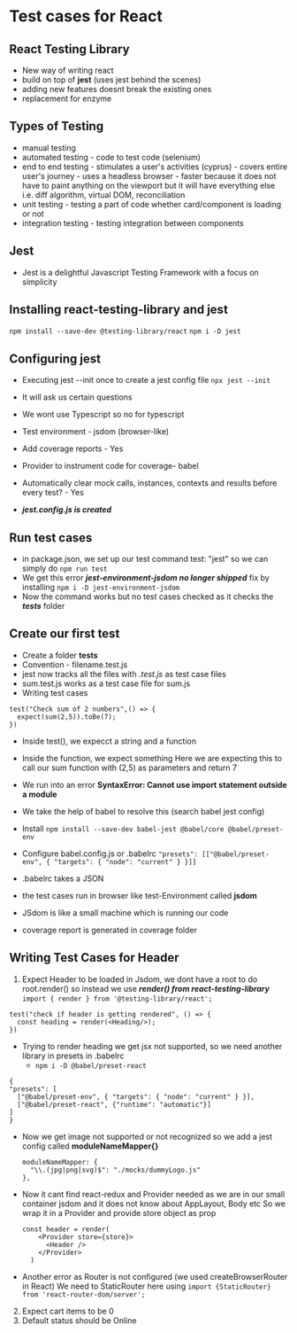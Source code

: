 # Test cases for React

## React Testing Library
- New way of writing react
- build on top of **jest** (uses jest behind the scenes)
- adding new features doesnt break the existing ones
- replacement for enzyme

## Types of Testing
- manual testing
- automated testing - code to test code (selenium)
- end to end testing - stimulates a user's activities (cyprus)
                     - covers entire user's journey
                     - uses a headless browser - faster because it does not have to paint anything on the viewport but it will have everything else i.e. diff algorithm, virtual DOM, reconciliation
- unit testing - testing a part of code whether card/component is loading or not
- integration testing - testing integration between components

## Jest
- Jest is a delightful Javascript Testing Framework with a focus on simplicity

## Installing react-testing-library and jest
```npm install --save-dev @testing-library/react```
```npm i -D jest```

## Configuring jest
- Executing jest --init once to create a jest config file
```npx jest --init```
- It will ask us certain questions
- We wont use Typescript so no for typescript
- Test environment - jsdom (browser-like)
- Add coverage reports - Yes
- Provider to instrument code for coverage- babel
- Automatically clear mock calls, instances, contexts and results before every test? - Yes

- ***jest.config.js is created***

## Run test cases
- in package.json, we set up our test command
  test: "jest"
  so we can simply do ```npm run test```
- We get this error ***jest-environment-jsdom no longer shipped***
  fix by installing ```npm i -D jest-environment-jsdom```
- Now the command works but no test cases checked as it checks the ***__tests__*** folder

## Create our first test
- Create a folder **__tests__**
- Convention - filename.test.js
- jest now tracks all the files with *.test.js* as test case files
- sum.test.js works as a test case file for sum.js
- Writing test cases
```
test("Check sum of 2 numbers",() => {
  expect(sum(2,5)).toBe(7);
})
```
- Inside test(), we expecct a string and a function
- Inside the function, we expect something
  Here we are expecting this to call our sum function with (2,5) as parameters and return 7

- We run into an error  **SyntaxError: Cannot use import statement outside a module**
- We take the help of babel to resolve this (search babel jest config)
- Install ```npm install --save-dev babel-jest @babel/core @babel/preset-env```
- Configure babel.config.js or .babelrc
```"presets": [["@babel/preset-env", { "targets": { "node": "current" } }]]```
- .babelrc takes a JSON
- the test cases run in browser like test-Environment called **jsdom**
- JSdom is like a small machine which is running our code
- coverage report is generated in coverage folder

## Writing Test Cases for Header
1. Expect Header to be loaded
  in Jsdom, we dont have a root to do root.render() so instead we use ***render() from react-testing-library***
  ```import { render } from '@testing-library/react';```
  ```
  test("check if header is getting rendered", () => {
    const heading = render(<Heading/>);
  })
  ``` 
  - Trying to render heading we get jsx not supported, so we need another library in presets in .babelrc
    - ```npm i -D @babel/preset-react```
  ```
  {
  "presets": [
    ["@babel/preset-env", { "targets": { "node": "current" } }],
    ["@babel/preset-react", {"runtime": "automatic"}]
  ]
}
```
- Now we get image not supported or not recognized
so we add a jest config called **moduleNameMapper{}**
  ```
  moduleNameMapper: {
    "\\.(jpg|png|svg)$": "./mocks/dummyLogo.js"
  },
  ```

- Now it cant find react-redux and Provider needed as we are in our small container jsdom and it does not know about AppLayout, Body etc
  So we wrap it in a Provider and provide store object as prop
  ```
  const header = render(
      <Provider store={store}>
        <Header />
      </Provider>
    )
  ```

- Another error as Router is not configured (we used createBrowserRouter in React)
  We need to StaticRouter here using ```import {StaticRouter} from 'react-router-dom/server';```
  
2. Expect cart items to be 0
3. Default status should be Online
